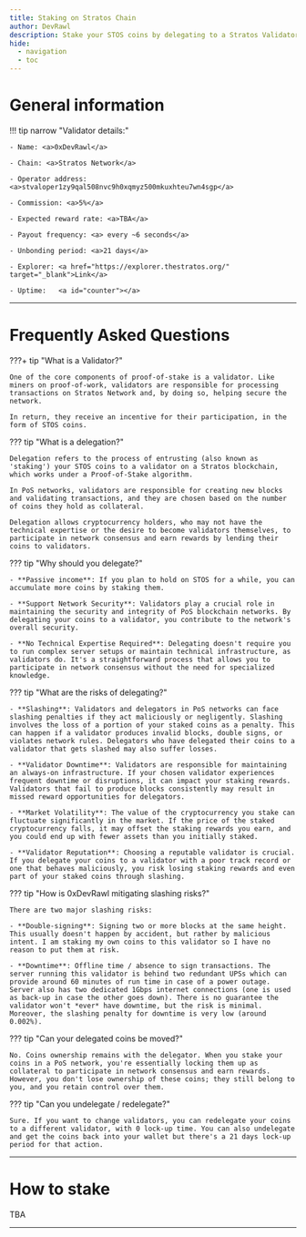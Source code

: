 ```yaml
---
title: Staking on Stratos Chain
author: DevRawl
description: Stake your STOS coins by delegating to a Stratos Validator.
hide:
  - navigation
  - toc
---
```


<style>

.md-typeset .admonition.narrow {
  max-width: 700px;
  margin-inline: auto;
}

</style>

# General information

!!! tip narrow "Validator details:"

    - Name: <a>0xDevRawl</a>

    - Chain: <a>Stratos Network</a>

    - Operator address: <a>stvaloper1zy9qal508nvc9h0xqmyz500mkuxhteu7wn4sgp</a>

    - Commission: <a>5%</a>

    - Expected reward rate: <a>TBA</a>

    - Payout frequency: <a> every ~6 seconds</a>

    - Unbonding period: <a>21 days</a>

    - Explorer: <a href="https://explorer.thestratos.org/" target="_blank">Link</a>

    - Uptime:   <a id="counter"></a>

---

# Frequently Asked Questions

???+ tip "What is a Validator?"

    One of the core components of proof-of-stake is a validator. Like miners on proof-of-work, validators are responsible for processing transactions on Stratos Network and, by doing so, helping secure the network. 

    In return, they receive an incentive for their participation, in the form of STOS coins.

??? tip "What is a delegation?"

    Delegation refers to the process of entrusting (also known as 'staking') your STOS coins to a validator on a Stratos blockchain, which works under a Proof-of-Stake algorithm. 

    In PoS networks, validators are responsible for creating new blocks and validating transactions, and they are chosen based on the number of coins they hold as collateral. 

    Delegation allows cryptocurrency holders, who may not have the technical expertise or the desire to become validators themselves, to participate in network consensus and earn rewards by lending their coins to validators.

??? tip "Why should you delegate?"

    - **Passive income**: If you plan to hold on STOS for a while, you can accumulate more coins by staking them.

    - **Support Network Security**: Validators play a crucial role in maintaining the security and integrity of PoS blockchain networks. By delegating your coins to a validator, you contribute to the network's overall security.

    - **No Technical Expertise Required**: Delegating doesn't require you to run complex server setups or maintain technical infrastructure, as validators do. It's a straightforward process that allows you to participate in network consensus without the need for specialized knowledge.

??? tip "What are the risks of delegating?"

    - **Slashing**: Validators and delegators in PoS networks can face slashing penalties if they act maliciously or negligently. Slashing involves the loss of a portion of your staked coins as a penalty. This can happen if a validator produces invalid blocks, double signs, or violates network rules. Delegators who have delegated their coins to a validator that gets slashed may also suffer losses.

    - **Validator Downtime**: Validators are responsible for maintaining an always-on infrastructure. If your chosen validator experiences frequent downtime or disruptions, it can impact your staking rewards. Validators that fail to produce blocks consistently may result in missed reward opportunities for delegators.

    - **Market Volatility**: The value of the cryptocurrency you stake can fluctuate significantly in the market. If the price of the staked cryptocurrency falls, it may offset the staking rewards you earn, and you could end up with fewer assets than you initially staked.

    - **Validator Reputation**: Choosing a reputable validator is crucial. If you delegate your coins to a validator with a poor track record or one that behaves maliciously, you risk losing staking rewards and even part of your staked coins through slashing.

??? tip "How is 0xDevRawl mitigating slashing risks?"

    There are two major slashing risks:

    - **Double-signing**: Signing two or more blocks at the same height. This usually doesn't happen by accident, but rather by malicious intent. I am staking my own coins to this validator so I have no reason to put them at risk.

    - **Downtime**: Offline time / absence to sign transactions. The server running this validator is behind two redundant UPSs which can provide around 60 minutes of run time in case of a power outage. Server also has two dedicated 1Gbps internet connections (one is used as back-up in case the other goes down). There is no guarantee the validator won't *ever* have downtime, but the risk is minimal. Moreover, the slashing penalty for downtime is very low (around 0.002%).

??? tip "Can your delegated coins be moved?"

    No. Coins ownership remains with the delegator. When you stake your coins in a PoS network, you're essentially locking them up as collateral to participate in network consensus and earn rewards. However, you don't lose ownership of these coins; they still belong to you, and you retain control over them.

??? tip "Can you undelegate / redelegate?"

    Sure. If you want to change validators, you can redelegate your coins to a different validator, with 0 lock-up time. You can also undelegate and get the coins back into your wallet but there's a 21 days lock-up period for that action.

---

# How to stake

TBA

---

<br>

 <script src="../js/count.js"></script> 